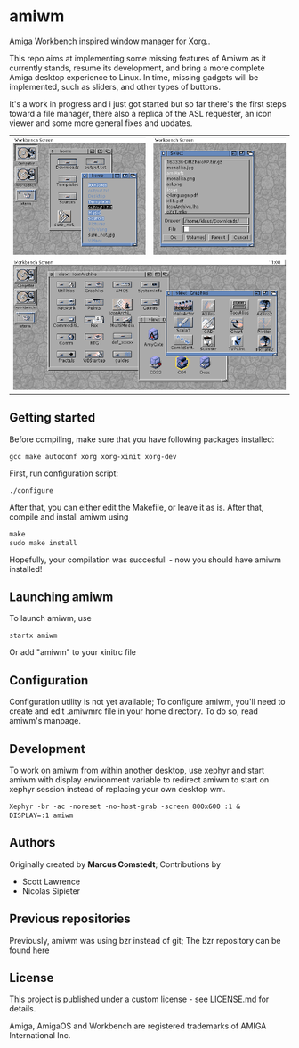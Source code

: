 # amiwm
Amiga Workbench inspired window manager for Xorg..

This repo aims at implementing some missing features of Amiwm as it currently stands,
resume its development, and bring a more complete Amiga desktop experience to Linux.
In time, missing gadgets will be implemented, such as sliders, and other types of buttons.

It's a work in progress and i just got started but so far there's the first steps toward a file manager, 
there also a replica of the ASL requester, an icon viewer and some more general fixes and updates.

<div align="center">
<table>
<tr>
  <td style="vertical-align:top"><img src="Screenshots/workbench1.png" alt="Workbench" title="Workbench"</img></td>
  <td style="vertical-align:top"><img src="Screenshots/reqasl.png" alt="ASL requester" title="ASL requester"</img></td>
</tr>
<tr>
  <td colspan=2 style="vertical-align:top"><img src="Screenshots/viewer.png" alt="Icon viewer" title="Icon Viewer"</img></td>
</tr>
</table>
</div>


## Getting started
Before compiling, make sure that you have following packages installed:

```
gcc make autoconf xorg xorg-xinit xorg-dev
```

First, run configuration script:

```
./configure
```

After that, you can either edit the Makefile, or leave it as is. After that, compile and install amiwm using

```
make
sudo make install
```

Hopefully, your compilation was succesfull - now you should have amiwm installed!

## Launching amiwm
To launch amiwm, use

```
startx amiwm
```

Or add "amiwm" to your xinitrc file

## Configuration
Configuration utility is not yet available; To configure amiwm, you'll need
to create and edit .amiwmrc file in your home directory. To do so, read
amiwm's manpage.


## Development
To work on amiwm from within another desktop, use xephyr and
start amiwm with display environment variable to redirect amiwm to 
start on xephyr session instead of replacing your own desktop wm.
```
Xephyr -br -ac -noreset -no-host-grab -screen 800x600 :1 &
DISPLAY=:1 amiwm
```

## Authors
Originally created by **Marcus Comstedt**;
Contributions by
* Scott Lawrence
* Nicolas Sipieter

## Previous repositories
Previously, amiwm was using bzr instead of git; The bzr repository can be found [here](http://mc.pp.se/bzr/amiwm/)
## License
This project is published under a custom license - see [LICENSE.md](LICENSE.md) for details.

Amiga, AmigaOS and Workbench are registered trademarks of AMIGA International Inc.
